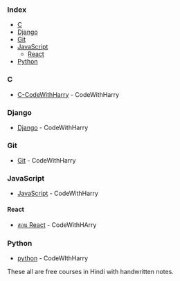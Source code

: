 ### Index

* [C](#c)
* [Django](#django)
* [Git](#git)
* [JavaScript](#javascript)
    * [React](#react)
* [Python](#python)



### C

* [C-CodeWithHarry](https://www.youtube.com/watch?v=7Dh73z3icd8&list=PLu0W_9lII9aiXlHcLx-mDH1Qul38wD3aR&ab_channel=CodeWithHarry) - CodeWithHarry


### Django

* [Django](https://www.youtube.com/watch?v=5BDgKJFZMl8&list=PLu0W_9lII9ah7DDtYtflgwMwpT3xmjXY9&pp=iAQB) - CodeWithHarry


### Git

* [Git](https://blog.nextzy.me/มาเรียนรู้-git-แบบง่ายๆกันเถอะ-427398e62f82) - CodeWithHarry


### JavaScript

* [JavaScript](https://www.youtube.com/watch?v=ER9SspLe4Hg&list=PLu0W_9lII9ahR1blWXxgSlL4y9iQBnLpR&pp=iAQB) - CodeWithHarry

#### React

* [สอน React](https://www.youtube.com/watch?v=-mJFZp84TIY&list=PLu0W_9lII9agx66oZnT6IyhcMIbUMNMdt&pp=iAQB) - CodeWithHArry


### Python

* [python](https://www.youtube.com/watch?v=gfDE2a7MKjA&list=PLu0W_9lII9ahKZ42vg2w9ERPmShYbYAB7&ab_channel=CodeWithHarry) - CodeWIthHarry




These all are free courses in Hindi with handwritten notes.